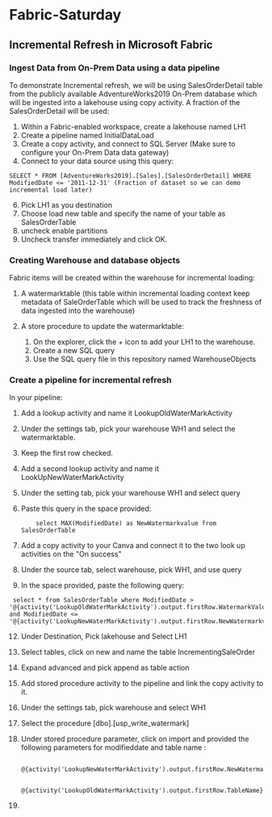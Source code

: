 # Fabric-Saturday

## Incremental Refresh in Microsoft Fabric
### Ingest Data from On-Prem Data using a data pipeline
  To demonstrate Incremental refresh, we will be using  SalesOrderDetail table from the publicly available AdventureWorks2019 On-Prem database which will be ingested into a lakehouse using copy activity. 
  A fraction of the SalesOrderDetail will be used: 
  
  1. Within a Fabric-enabled workspace, create a lakehouse named LH1
  2. Create a pipeline named InitialDataLoad 
  3. Create a copy activity, and connect to SQL Server (Make sure to configure your On-Prem Data data gateway)
  4. Connect to your data source using this query: 

    SELECT * FROM [AdventureWorks2019].[Sales].[SalesOrderDetail] WHERE ModifiedDate <= '2011-12-31' (Fraction of dataset so we can demo incremental load later) 
      
  6. Pick LH1 as you destination
  7. Choose load new table and specify the name of your table as SalesOrderTable
  8. uncheck enable partitions
  9. Uncheck transfer immediately and click OK. 

### Creating Warehouse and database objects
  Fabric items will be created within the warehouse for incremental loading:
  
  1. A watermarktable (this table within incremental loading context keep metadata of SaleOrderTable which will be used to track the freshness of data ingested into the warehouse)
  2. A store procedure to update the watermarktable:

     1. On the explorer, click the + icon to add your LH1 to the warehouse.
     2. Create a new SQL query
     3. Use the SQL query file in this repository named WarehouseObjects
          
### Create a pipeline for incremental refresh 
  In your pipeline: 

  1. Add a lookup activity and name it LookupOldWaterMarkActivity
  2. Under the settings tab, pick your warehouse WH1 and select the watermarktable.
  3. Keep the first row checked.
  4. Add a second lookup activity and name it LookUpNewWaterMarkActivity
  5. Under the setting tab, pick your warehouse WH1 and select query 
  6. Paste this query in the space provided:
     
             select MAX(ModifiedDate) as NewWatermarkvalue from SalesOrderTable
     
  9. Add a copy activity to your Canva and connect it to the two look up activities on the "On success"
  10. Under the source tab, select warehouse,  pick WH1, and use query
  11. In the space provided, paste the following query:

     select * from SalesOrderTable where ModifiedDate > '@{activity('LookupOldWaterMarkActivity').output.firstRow.WatermarkValue}' and ModifiedDate <= '@{activity('LookupNewWaterMarkActivity').output.firstRow.NewWatermarkvalue}'

  12. Under Destination, Pick lakehouse and Select LH1
  13. Select tables, click on new and name the table IncrementingSaleOrder
  14. Expand advanced and pick append as table action
  15. Add stored procedure activity to the pipeline and link the copy activity to it.
  16. Under the settings tab, pick warehouse and select WH1
  17. Select the procedure [dbo].[usp_write_watermark]
  18. Under stored procedure parameter, click on import and provided the following parameters for modifieddate and table name :
      
              @{activity('LookupNewWaterMarkActivity').output.firstRow.NewWatermarkvalue}
      
              @{activity('LookupOldWaterMarkActivity').output.firstRow.TableName}
  20. 
         

  
